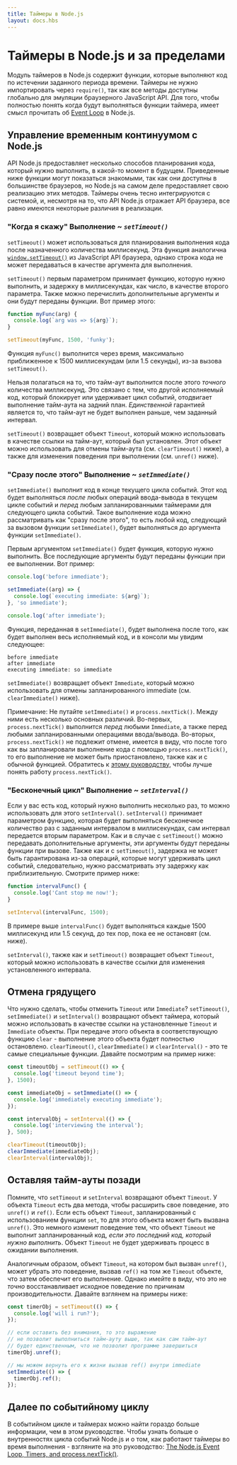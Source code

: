 ```yaml
---
title: Таймеры в Node.js
layout: docs.hbs
---
```


# Таймеры в Node.js и за пределами

Модуль таймеров в Node.js содержит функции, которые выполняют код по истечении
заданного периода времени. Таймеры не нужно импортировать через `require()`, так как
все методы доступны глобально для эмуляции браузерного JavaScript API.
Для того, чтобы полностью понять когда будут выполняться функции таймера, имеет смысл
прочитать об [Event Loop](/en/docs/guides/event-loop-timers-and-nexttick/) в Node.js.

## Управление временным континуумом с Node.js

API Node.js предоставляет несколько способов планирования кода, который нужно
выполнить, в какой-то момент в будущем. Приведенные ниже функции могут показаться знакомыми, так как
они доступны в большинстве браузеров, но Node.js на самом деле предоставляет
свою реализацию этих методов. Таймеры очень тесно интегрируются с системой, и, несмотря на то,
что API Node.js отражает API браузера, все равно имеются некоторые различия в реализации.

### "Когда я скажу" Выполнение ~ *`setTimeout()`*

`setTimeout()` может использоваться для планирования выполнения кода после назначенного
количества миллисекунд. Эта функция аналогична [`window.setTimeout()`](https://developer.mozilla.org/en-US/docs/Web/API/WindowTimers/setTimeout) из JavaScript API браузера, однако строка кода не может передаваться
в качестве аргумента для выполнения.

`setTimeout()` первым параметром принимает функцию, которую нужно выполнить, и задержку в миллисекундах, 
как число, в качестве второго параметра. Также можно перечислить дополнительные аргументы и они
будут переданы функции. Вот пример этого:

```js
function myFunc(arg) {
  console.log(`arg was => ${arg}`);
}

setTimeout(myFunc, 1500, 'funky');
```

Функция `myFunc()` выполнится через время, максимально приближенное к
1500 миллисекундам (или 1.5 секунды), из-за вызова `setTimeout()`.

Нельзя полагаться на то, что тайм-аут выполнится после этого *точного* количества миллисекунд.
Это связано с тем, что другой исполняемый код, который блокирует или удерживает цикл событий,
отодвигает выполнение тайм-аута на задний план. *Единственной* гарантией является то, что
тайм-аут не будет выполнен раньше, чем заданный интервал.

`setTimeout()` возвращает объект `Timeout`, который можно использовать в качестве ссылки
на тайм-аут, который был установлен. Этот объект можно использовать для отмены тайм-аута (см. `clearTimeout()` ниже), а также для изменения поведения при выполнении (см. `unref()` ниже).

### "Сразу после этого" Выполнение ~ *`setImmediate()`*

`setImmediate()` выполнит код в конце текущего цикла событий.
Этот код будет выполняться *после* любых операций ввода-вывода в текущем цикле событий и
*перед* любым запланированными таймерами для следующего цикла событий. Такое выполнение кода
можно рассматривать как "сразу после этого", то есть любой код, следующий за вызовом
функции `setImmediate()`, будет выполняться до аргумента функции `setImmediate()`.

Первым аргументом `setImmediate()` будет функция, которую нужно выполнить. Все последующие
аргументы будут переданы функции при ее выполнении. Вот пример:

```js
console.log('before immediate');

setImmediate((arg) => {
  console.log(`executing immediate: ${arg}`);
}, 'so immediate');

console.log('after immediate');
```

Функция, переданная в `setImmediate()`, будет выполнена после того,
как будет выполнен весь исполняемый код, и в консоли мы увидим следующее:

```
before immediate
after immediate
executing immediate: so immediate
```

`setImmediate()` возвращает объект `Immediate`, который можно использовать для отмены
запланированного immediate (см. `clearImmediate()` ниже).

Примечание: Не путайте `setImmediate()` и `process.nextTick()`. Между ними есть
несколько основных различий. Во-первых, `process.nextTick()` выполнится *перед* любыми `Immediate`,
а также перед любыми запланированными операциями ввода/вывода. Во-вторых, `process.nextTick()` не подлежит
отмене, имеется в виду, что после того как вы запланировали выполнение кода с помощью `process.nextTick()`,
то его выполнение не может быть приостановлено, также как и с обычной функцией. Обратитесь к
[этому руководству](/en/docs/guides/event-loop-timers-and-nexttick/#process-nexttick), чтобы лучше понять
работу `process.nextTick()`.

### "Бесконечный цикл" Выполнение ~ *`setInterval()`*

Если у вас есть код, который нужно выполнить несколько раз, то можно использовать
для этого `setInterval()`. `setInterval()` принимает параметром функцию, которая будет
выполняться бесконечное количество раз с заданным интервалом в миллисекундах, сам интервал передается
вторым параметром. Как и в случае с `setTimeout()` можно передавать дополнительные аргументы,
эти аргументы будут переданы функции при вызове. Также как и с `setTimeout()`, задержка не может
быть гарантирована из-за операций, которые могут удерживать цикл событий, следовательно, нужно
рассматривать эту задержку как приблизительную. Смотрите пример ниже:

```js
function intervalFunc() {
  console.log('Cant stop me now!');
}

setInterval(intervalFunc, 1500);
```

В примере выше `intervalFunc()` будет выполняться каждые 1500 миллисекунд
или 1.5 секунд, до тех пор, пока ее не остановят (см. ниже).

`setInterval()`, также как и `setTimeout()` возвращает объект `Timeout`, который
можно использовать в качестве ссылки для изменения установленного интервала.

## Отмена грядущего

Что нужно сделать, чтобы отменить `Timeout` или `Immediate`? `setTimeout()`, `setImmediate()` и
`setInterval()` возвращают объект таймера, который можно использовать в качестве ссылки на установленные
`Timeout` и `Immediate` объекты. При передаче этого объекта в соответствующую функцию `clear` - выполнение
этого объекта будет полностью остановлено. `clearTimeout()`, `clearImmediate()` и `clearInterval()` - это те
самые специальные функции. Давайте посмотрим на пример ниже:

```js
const timeoutObj = setTimeout(() => {
  console.log('timeout beyond time');
}, 1500);

const immediateObj = setImmediate(() => {
  console.log('immediately executing immediate');
});

const intervalObj = setInterval(() => {
  console.log('interviewing the interval');
}, 500);

clearTimeout(timeoutObj);
clearImmediate(immediateObj);
clearInterval(intervalObj);
```

## Оставляя тайм-ауты позади

Помните, что `setTimeout` и `setInterval` возвращают объект `Timeout`.
У объекта `Timeout` есть два метода, чтобы расширить свое поведение, это
`unref()` и `ref()`. Если есть объект `Timeout`, запланированный с использованием функции `set`,
то для этого объекта может быть вызвана `unref()`. Это немного изменит поведение тем, что объект
`Timeout` не выполнит запланированный код, *если это последний код, который нужно выполнить*. Объект `Timeout`
не будет удерживать процесс в ожидании выполнения.

Аналогичным образом, объект `Timeout`, на котором был вызван `unref()`,
может убрать это поведение, вызвав `ref()` на том же `Timeout` объекте, что затем
обеспечит его выполнение. Однако имейте в виду, что это не *точно* восстанавливает
исходное поведение по причинам производительности. Давайте взглянем на примеры ниже:

```js
const timerObj = setTimeout(() => {
  console.log('will i run?');
});

// если оставить без внимания, то это выражение
// не позволит выполниться тайм-ауту выше, так как сам тайм-аут
// будет единственным, что не позволит программе завершиться
timerObj.unref();

// мы можем вернуть его к жизни вызвав ref() внутри immediate
setImmediate(() => {
  timerObj.ref();
});
```

## Далее по событийному циклу

В событийном цикле и таймерах можно найти гораздо больше информации, чем в
этом руководстве. Чтобы узнать больше о внутренностях цикла событий Node.js и о том,
как работают таймеры во время выполнения - взгляните на это руководство: [The Node.js Event Loop, Timers, and process.nextTick()](/en/docs/guides/event-loop-timers-and-nexttick/).
